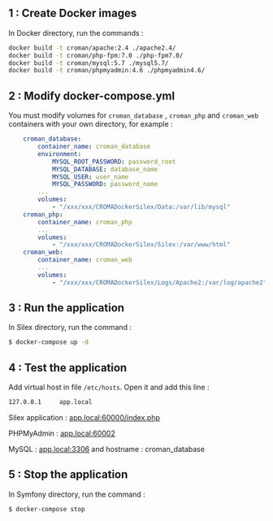 1 : Create Docker images
-----------------------------

In Docker directory, run the commands : 
```bash
docker build -t croman/apache:2.4 ./apache2.4/
docker build -t croman/php-fpm:7.0 ./php-fpm7.0/
docker build -t croman/mysql:5.7 ./mysql5.7/
docker build -t croman/phpmyadmin:4.6 ./phpmyadmin4.6/
```

2 : Modify docker-compose.yml
-----------------------------
You must modify volumes for `croman_database` , `croman_php` and `croman_web` containers with your own directory, for example :
```yaml
    croman_database:
        container_name: croman_database
        environment:
            MYSQL_ROOT_PASSWORD: password_root
            MYSQL_DATABASE: database_name
            MYSQL_USER: user_name
            MYSQL_PASSWORD: password_name
		...
        volumes:
            - "/xxx/xxx/CROMADockerSilex/Data:/var/lib/mysql"
    croman_php:
        container_name: croman_php
        ...
        volumes:
            - "/xxx/xxx/CROMADockerSilex/Silex:/var/www/html"
    croman_web:
        container_name: croman_web
        ...
        volumes:
            - "/xxx/xxx/CROMADockerSilex/Logs/Apache2:/var/log/apache2"
```

3 : Run the application
-----------------------------

In Silex directory, run the command :
```bash
$ docker-compose up -d
```

4 : Test the application
-----------------------------

Add virtual host in file `/etc/hosts`. Open it and add this line :
```bash
127.0.0.1     app.local
```

Silex application : [app.local:60000/index.php](http://app.local:60000/index.php)

PHPMyAdmin : [app.local:60002](http://app.local:60002)

MySQL : [app.local:3306](http://app.local:3306) and hostname : croman_database

5 : Stop the application
-----------------------------
In Symfony directory, run the command :
```bash
$ docker-compose stop
```